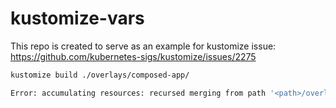 # kustomize-vars

This repo is created to serve as an example for kustomize issue: https://github.com/kubernetes-sigs/kustomize/issues/2275

```bash
kustomize build ./overlays/composed-app/

Error: accumulating resources: recursed merging from path '<path>/overlays/app2': var 'COLOR' already encountered
```
